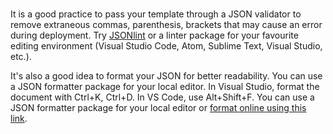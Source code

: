 <br>
<P>It is a good practice to pass your template through a JSON validator to remove extraneous commas, parenthesis, brackets that may cause an error during deployment. Try <a href="https://jsonlint.com/">JSONlint</a> or a linter package for your favourite editing environment (Visual Studio Code, Atom, Sublime Text, Visual Studio, etc.).
<p>It's also a  good idea to format your JSON for better readability. You can use a JSON  formatter package for your local editor. In Visual Studio, format the document  with Ctrl+K, Ctrl+D. In VS Code, use Alt+Shift+F. You  can use a JSON formatter package for your local editor or&nbsp;<a href="https://www.bing.com/search?q=json+formatter">format online  using this link</a>. 
